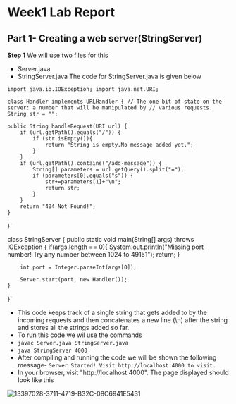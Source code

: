 # Week1 Lab Report
## Part 1- Creating a web server(StringServer)

**Step 1**
We will use two files for this
- Server.java
- StringServer.java
The code for StringServer.java is given below

`import java.io.IOException;
import java.net.URI;`

`class Handler implements URLHandler {
    // The one bit of state on the server: a number that will be manipulated by
    // various requests.
    String str = "";`

    public String handleRequest(URI url) {
        if (url.getPath().equals("/")) {
            if (str.isEmpty()){
                return "String is empty.No message added yet.";
            }
        }
        if (url.getPath().contains("/add-message")) {
            String[] parameters = url.getQuery().split("=");
            if (parameters[0].equals("s")) {
                str+=parameters[1]+"\n";
                return str;
            }
        }
        return "404 Not Found!";
    }
}`


class StringServer {
    public static void main(String[] args) throws IOException {
        if(args.length == 0){
            System.out.println("Missing port number! Try any number between 1024 to 49151");
            return;
        }

        int port = Integer.parseInt(args[0]);

        Server.start(port, new Handler());
    }
}`


- This code keeps track of a single string that gets added to by the incoming requests and then concatenates a new line (\n) after the string and stores all the strings added so far.
- To run this code we wil use the commands
- `javac Server.java StringServer.java`
- `java StringServer 4000`
- After compiling and running the code we will be shown the following message-
       `Server Started! Visit http://localhost:4000 to visit.`
- In your browser, visit "http://localhost:4000". The page displayed should look like this


![13397028-3711-4719-B32C-08C6941E5431](https://user-images.githubusercontent.com/122580828/215579612-2a8d3c8c-65ce-4715-b0b7-865d76882e0d.jpeg)








